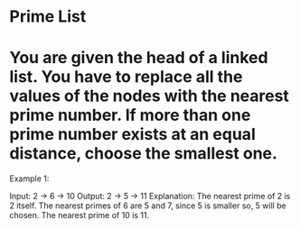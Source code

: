 # Prime List
# You are given the head of a linked list. You have to replace all the values of the nodes with the nearest prime number. If more than one prime number exists at an equal distance, choose the smallest one.

Example 1:

Input:
2 → 6 → 10
Output:
2 → 5 → 11
Explanation:
The nearest prime of 2 is 2 itself.
The nearest primes of 6 are 5 and 7,
since 5 is smaller so, 5 will be chosen.
The nearest prime of 10 is 11.
